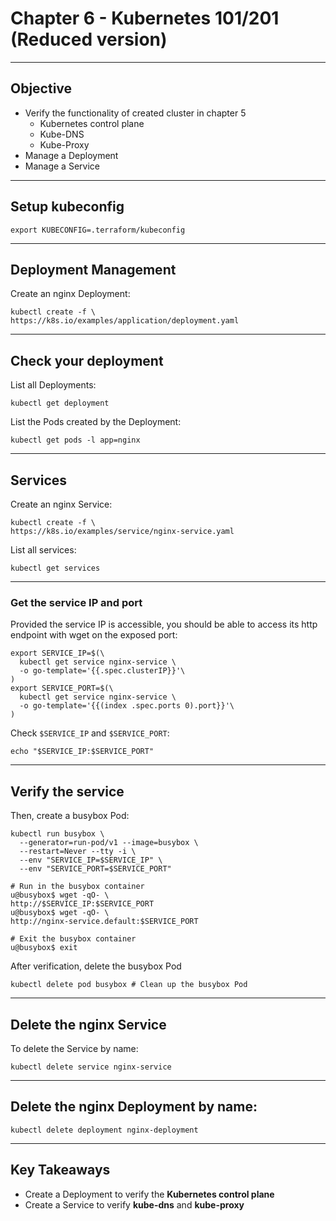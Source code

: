 # Chapter 6 - Kubernetes 101/201 (Reduced version)

---

## Objective

* Verify the functionality of created cluster in chapter 5
  * Kubernetes control plane
  * Kube-DNS
  * Kube-Proxy
* Manage a Deployment
* Manage a Service

---

## Setup kubeconfig

```shell
export KUBECONFIG=.terraform/kubeconfig
```

---

## Deployment Management

Create an nginx Deployment:

```shell
kubectl create -f \
https://k8s.io/examples/application/deployment.yaml
```

---

## Check your deployment

List all Deployments:

```shell
kubectl get deployment
```

List the Pods created by the Deployment:

```shell
kubectl get pods -l app=nginx
```

---

## Services

Create an nginx Service:

```shell
kubectl create -f \
https://k8s.io/examples/service/nginx-service.yaml
```

List all services:

```shell
kubectl get services
```

---

### Get the service IP and port

Provided the service IP is accessible, you should be able to access its http endpoint with wget on the exposed port:

```shell
export SERVICE_IP=$(\
  kubectl get service nginx-service \
  -o go-template='{{.spec.clusterIP}}'\
)
export SERVICE_PORT=$(\
  kubectl get service nginx-service \
  -o go-template='{{(index .spec.ports 0).port}}'\
)
```

Check `$SERVICE_IP` and `$SERVICE_PORT`:

```shell
echo "$SERVICE_IP:$SERVICE_PORT"
```

---

## Verify the service

Then, create a busybox Pod:
```shell
kubectl run busybox \
  --generator=run-pod/v1 --image=busybox \
  --restart=Never --tty -i \
  --env "SERVICE_IP=$SERVICE_IP" \
  --env "SERVICE_PORT=$SERVICE_PORT"
```

```shell
# Run in the busybox container
u@busybox$ wget -qO- \
http://$SERVICE_IP:$SERVICE_PORT
u@busybox$ wget -qO- \
http://nginx-service.default:$SERVICE_PORT

# Exit the busybox container
u@busybox$ exit
```

After verification, delete the busybox Pod
```shell
kubectl delete pod busybox # Clean up the busybox Pod
```

---

## Delete the nginx Service

To delete the Service by name:

```shell
kubectl delete service nginx-service
```

---

## Delete the nginx Deployment by name:

```shell
kubectl delete deployment nginx-deployment
```

---

## Key Takeaways

* Create a Deployment to verify the **Kubernetes control plane**
* Create a Service to verify **kube-dns** and **kube-proxy**